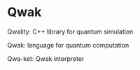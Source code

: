 # Qwak

Qwality: C++ library for quantum simulation

Qwak: language for quantum computation

Qwa-ket: Qwak interpreter